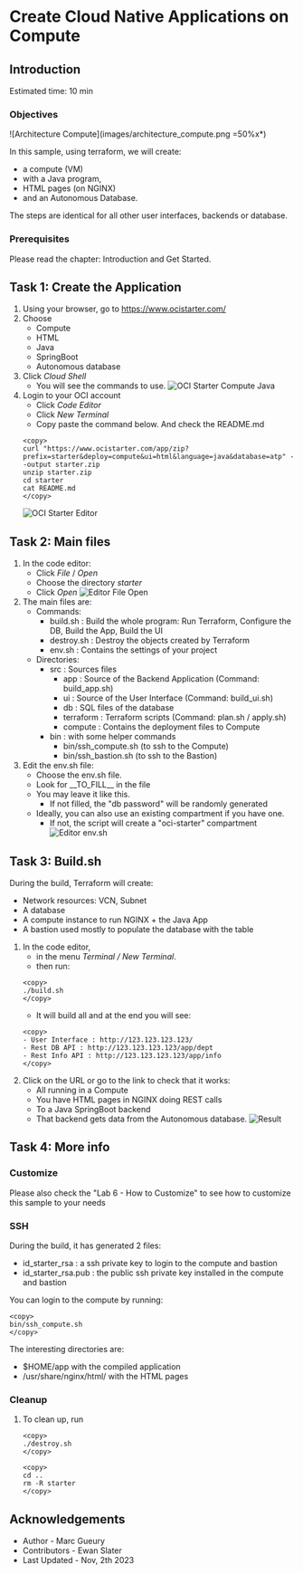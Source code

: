 
# Create Cloud Native Applications on Compute

## Introduction

Estimated time: 10 min

### Objectives

![Architecture Compute](images/architecture_compute.png =50%x*)

In this sample, using terraform, we will create:
- a compute (VM)
- with a Java program, 
- HTML pages (on NGINX)
- and an Autonomous Database. 

The steps are identical for all other user interfaces, backends or database.

### Prerequisites

Please read the chapter: Introduction and Get Started.

## Task 1: Create the Application

1. Using your browser, go to https://www.ocistarter.com/
2. Choose 
    - Compute
    - HTML
    - Java
    - SpringBoot
    - Autonomous database
3. Click *Cloud Shell*
    - You will see the commands to use.
  ![OCI Starter Compute Java](images/starter-compute-java.png)
4. Login to your OCI account
    - Click *Code Editor*
    - Click *New Terminal*
    - Copy paste the command below. And check the README.md
    ```
    <copy>
    curl "https://www.ocistarter.com/app/zip?prefix=starter&deploy=compute&ui=html&language=java&database=atp" --output starter.zip
    unzip starter.zip
    cd starter
    cat README.md
    </copy>
    ```
    ![OCI Starter Editor](images/starter-editor.png)

## Task 2: Main files

1. In the code editor:
    - Click *File* / *Open*
    - Choose the directory *starter*
    - Click *Open*
    ![Editor File Open](images/starter-compute-dir.png)
2. The main files are:
    - Commands:
        - build.sh      : Build the whole program: Run Terraform, Configure the DB, Build the App, Build the UI
        - destroy.sh    : Destroy the objects created by Terraform
        - env.sh        : Contains the settings of your project
    - Directories:
        - src           : Sources files
            - app         : Source of the Backend Application (Command: build_app.sh)
            - ui          : Source of the User Interface (Command: build_ui.sh)
            - db          : SQL files of the database
            - terraform   : Terraform scripts (Command: plan.sh / apply.sh)
            - compute     : Contains the deployment files to Compute
        - bin           : with some helper commands
            - bin/ssh\_compute.sh (to ssh to the Compute)
            - bin/ssh\_bastion.sh (to ssh to the Bastion)
3. Edit the env.sh file:
    - Choose the env.sh file.
    - Look for \_\_TO_FILL\_\_ in the file
    - You may leave it like this.
        - If not filled, the "db password" will be randomly generated
    - Ideally, you can also use an existing compartment if you have one. 
        - If not, the script will create a "oci-starter" compartment
    ![Editor env.sh](images/starter-compute-env.png)

## Task 3: Build.sh

During the build, Terraform will create:
- Network resources: VCN, Subnet
- A database
- A compute instance to run NGINX + the Java App
- A bastion used mostly to populate the database with the table

1. In the code editor, 
    - in the menu *Terminal / New Terminal*. 
    - then run:
    ```
    <copy>
    ./build.sh
    </copy>
    ```
    - It will build all and at the end you will see:
    ```
    <copy>
    - User Interface : http://123.123.123.123/
    - Rest DB API : http://123.123.123.123/app/dept
    - Rest Info API : http://123.123.123.123/app/info
    </copy>
    ```
2. Click on the URL or go to the link to check that it works:
    - All running in a Compute 
    - You have HTML pages in NGINX doing REST calls 
    - To a Java SpringBoot backend
    - That backend gets data from the Autonomous database. 
    ![Result](images/starter-compute-result.png)

## Task 4: More info

### Customize

Please also check the  "Lab 6 - How to Customize" to see how to customize this sample to your needs

### SSH

During the build, it has generated 2 files:
- id\_starter\_rsa : a ssh private key to login to the compute and bastion
- id\_starter\_rsa.pub : the public ssh private key installed in the compute and bastion

You can login to the compute by running:
```
<copy>
bin/ssh_compute.sh
</copy>
```

The interesting directories are:
- $HOME/app with the compiled application
- /usr/share/nginx/html/ with the HTML pages

### Cleanup

1. To clean up, run 
    ```
    <copy>
    ./destroy.sh
    </copy>
    ```

    ```
    <copy>
    cd ..
    rm -R starter
    </copy>
    ```

## Acknowledgements

* Author - Marc Gueury
* Contributors - Ewan Slater 
* Last Updated - Nov, 2th 2023

